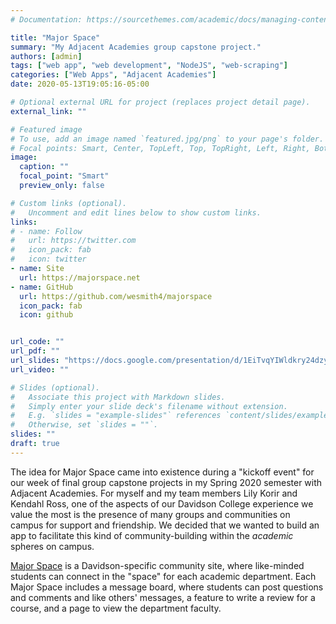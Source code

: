 ```yaml
---
# Documentation: https://sourcethemes.com/academic/docs/managing-content/

title: "Major Space"
summary: "My Adjacent Academies group capstone project."
authors: [admin]
tags: ["web app", "web development", "NodeJS", "web-scraping"]
categories: ["Web Apps", "Adjacent Academies"]
date: 2020-05-13T19:05:16-05:00

# Optional external URL for project (replaces project detail page).
external_link: ""

# Featured image
# To use, add an image named `featured.jpg/png` to your page's folder.
# Focal points: Smart, Center, TopLeft, Top, TopRight, Left, Right, BottomLeft, Bottom, BottomRight.
image:
  caption: ""
  focal_point: "Smart"
  preview_only: false

# Custom links (optional).
#   Uncomment and edit lines below to show custom links.
links:
# - name: Follow
#   url: https://twitter.com
#   icon_pack: fab
#   icon: twitter
- name: Site
  url: https://majorspace.net
- name: GitHub
  url: https://github.com/wesmith4/majorspace
  icon_pack: fab
  icon: github


url_code: ""
url_pdf: ""
url_slides: "https://docs.google.com/presentation/d/1EiTvqYIWldkry24dzyX8S3xlptY6c1jhRkuF8syV3LQ/edit?usp=sharing"
url_video: ""

# Slides (optional).
#   Associate this project with Markdown slides.
#   Simply enter your slide deck's filename without extension.
#   E.g. `slides = "example-slides"` references `content/slides/example-slides.md`.
#   Otherwise, set `slides = ""`.
slides: ""
draft: true
---
```


The idea for Major Space came into existence during a "kickoff event" for our week of final group capstone projects in my Spring 2020 semester with Adjacent Academies. For myself and my team members Lily Korir and Kendahl Ross, one of the aspects of our Davidson College experience we value the most is the presence of many groups and communities on campus for support and friendship. We decided that we wanted to build an app to facilitate this kind of community-building within the *academic* spheres on campus.

[Major Space](https://majorspace.net) is a Davidson-specific community site, where like-minded students can connect in the "space" for each academic department.  Each Major Space includes a message board, where students can post questions and comments and like others' messages, a feature to write a review for a course, and a page to view the department faculty.
